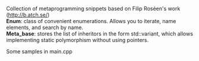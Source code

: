 Collection of metaprogramming snippets based on Filip Roséen's work (http://b.atch.se/)  
**Enum**: class of convenient enumerations. Allows you to iterate, name elements, and search by name.  
**Meta_base**: stores the list of inheritors in the form std::variant, which allows implementing static polymorphism without using pointers.  

Some samples in main.cpp
